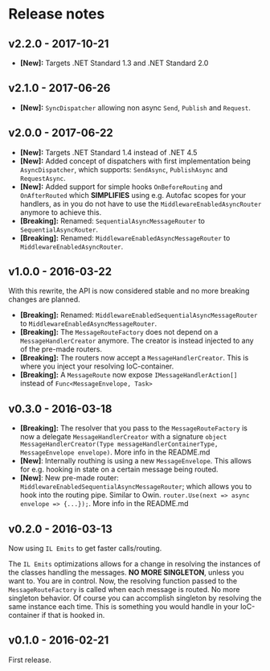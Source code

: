 # Release notes

## v2.2.0 - 2017-10-21
- **[New]:** Targets .NET Standard 1.3 and .NET Standard 2.0

## v2.1.0 - 2017-06-26
- **[New]:** `SyncDispatcher` allowing non async `Send`, `Publish` and `Request`.

## v2.0.0 - 2017-06-22
- **[New]:** Targets .NET Standard 1.4 instead of .NET 4.5
- **[New]:** Added concept of dispatchers with first implementation being `AsyncDispatcher`, which supports: `SendAsync`, `PublishAsync` and `RequestAsync`.
- **[New]:** Added support for simple hooks `OnBeforeRouting` and `OnAfterRouted` which **SIMPLIFIES** using e.g. Autofac scopes for your handlers, as in you do not have to use the `MiddlewareEnabledAsyncRouter` anymore to achieve this.
- **[Breaking]:** Renamed: `SequentialAsyncMessageRouter` to `SequentialAsyncRouter`.
- **[Breaking]:** Renamed: `MiddlewareEnabledAsyncMessageRouter` to `MiddlewareEnabledAsyncRouter`.

## v1.0.0 - 2016-03-22
With this rewrite, the API is now considered stable and no more breaking changes are planned.

- **[Breaking]:** Renamed: `MiddlewareEnabledSequentialAsyncMessageRouter` to `MiddlewareEnabledAsyncMessageRouter`.
- **[Breaking]:** The `MessageRouteFactory` does not depend on a `MessageHandlerCreator` anymore. The creator is instead injected to any of the pre-made routers.
- **[Breaking]:** The routers now accept a `MessageHandlerCreator`. This is where you inject your resolving IoC-container.
- **[Breaking]:** A `MessageRoute` now expose `IMessageHandlerAction[]` instead of `Func<MessageEnvelope, Task>`

## v0.3.0 - 2016-03-18
- **[Breaking]:** The resolver that you pass to the `MessageRouteFactory` is now a delegate `MessageHandlerCreator` with a signature `object MessageHandlerCreator(Type messageHandlerContainerType, MessageEnvelope envelope)`. More info in the README.md
- **[New]**: Internally routhing is using a new `MessageEnvelope`. This allows for e.g. hooking in state on a certain message being routed.
- **[New]**: New pre-made router: `MiddlewareEnabledSequentialAsyncMessageRouter`; which allows you to hook into the routing pipe. Similar to Owin. `router.Use(next => async envelope => {...});`. More info in the README.md

## v0.2.0 - 2016-03-13
Now using `IL Emits` to get faster calls/routing.

The `IL Emits` optimizations allows for a change in resolving the instances of the classes handling the messages. **NO MORE SINGLETON**, unless you want to. You are in control. Now, the resolving function passed to the `MessageRouteFactory` is called when each message is routed. No more singleton behavior. Of course you can accomplish singleton by resolving the same instance each time. This is something you would handle in your IoC-container if that is hooked in.

## v0.1.0 - 2016-02-21
First release.
